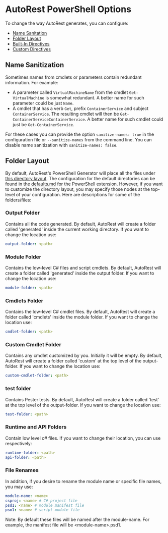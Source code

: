 # AutoRest PowerShell Options
To change the way AutoRest generates, you can configure:
- [Name Sanitation](#Name-Sanitization)
- [Folder Layout](#Folder-Layout)
- [Built-In Directives](directives.md)
- [Custom Directives](../../packages/extensions/core/resources/default-configuration.md#directives)

## Name Sanitization
Sometimes names from cmdlets or parameters contain redundant information. For example:
- A parameter called `VirtualMachineName` from the cmdlet `Get-VirtualMachine` is somewhat redundant. A better name for such parameter could be just `Name`.
- A cmdlet that has a verb `Get`, prefix `ContainerService` and subject `ContainerService`. The resulting cmdlet will then be `Get-ContainerServiceContainerService`. A better name for such cmdlet could just be `Get-ContainerService`.

For these cases you can provide the option `sanitize-names: true` in the configuration file or `--sanitize-names` from the command line. You can disable name sanitization with `sanitize-names: false`.

## Folder Layout
By default, AutoRest's PowerShell Generator will place all the files under [this directory layout](./default-directory-layout.md). The configuration for the default directories can be found in the [defaults.md](https://github.com/Azure/autorest.powershell/blob/master/extensions/powershell/defaults.md) for the PowerShell extension. However, if you want to customize the directory layout, you may specify those nodes at the top-level of your configuration. Here are descriptions for some of the folders/files:

### Output Folder
Contains all the code generated. By default, AutoRest will create a folder called 'generated' inside the current working directory. If you want to change the location use:
```yaml
output-folder: <path>
```

### Module Folder
Contains the low-level C# files and script cmdlets. By default, AutoRest will create a folder called 'generated' inside the output folder. If you want to change the location use:
```yaml
module-folder: <path>
```

### Cmdlets Folder
Contains the low-level C# cmdlet files. By default, AutoRest will create a folder called 'cmdlets' inside the module folder. If you want to change the location use:
```yaml
cmdlet-folder: <path>
```

### Custom Cmdlet Folder
Contains any cmdlet customized by you. Initially it will be empty. By default, AutoRest will create a folder called 'custom' at the top level of the output-folder. If you want to change the location use:
```yaml
custom-cmdlet-folder: <path>
```

### test folder
Contains Pester tests. By default, AutoRest will create a folder called 'test' at the top level of the output-folder. If you want to change the location use:
```yaml
test-folder: <path>
```

### Runtime and API Folders
Contain low level c# files. If you want to change their location, you can use respectively:
```yaml
runtime-folder: <path>
api-folder: <path>
```

### File Renames
In addition, if you desire to rename the module name or specific file names, you may use:
```yaml
module-name: <name>
csproj: <name> # C# project file
psd1: <name> # module manifest file
psm1: <name> # script module file
```
Note: By default these files will be named after the module-name. For example, the manifest file will be \<module-name>.psd1.
